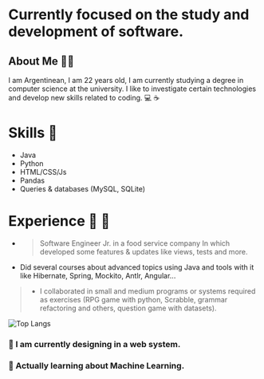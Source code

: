 # Currently focused on the study and development of software.

## About Me  🌌👾
I am Argentinean, I am 22 years old, 
I am currently studying a degree in computer science at the university.
I like to investigate certain technologies and develop new skills related to coding. 💻 ☕

# Skills 🧰 

- Java
- Python
- HTML/CSS/Js
- Pandas 
- Queries & databases (MySQL, SQLite)

# Experience :ninja: 🌟

- > Software Engineer Jr. in a food service company
 In which developed some features & updates like views, tests and more.

-  Did several courses about advanced topics using Java and tools with it like Hibernate, Spring, Mockito, Antlr, Angular...

> - I collaborated in small and medium programs or systems required as exercises
 (RPG game with python, Scrabble, grammar refactoring and others, question game with datasets).  

![Top Langs](https://github-readme-stats.vercel.app/api/top-langs/?username=JJuanvolpe&hide_progress=true)
<!--
**JJuanVolpe/JJUANVOLPE** is a ✨ _special_ ✨ repository because its `README.md` (this file) appears on your GitHub profile.

Here are some ideas to get you started:

- 👯 I’m looking to collaborate on ...
- 🤔 I’m looking for help with ...
- 💬 Ask me about ...
- 📫 How to reach me: ...
- 😄 Pronouns: ...
- ⚡ Fun fact: ...
-->


### 🔭 I am currently designing in a web system.

### 🌱 Actually learning about Machine Learning.
